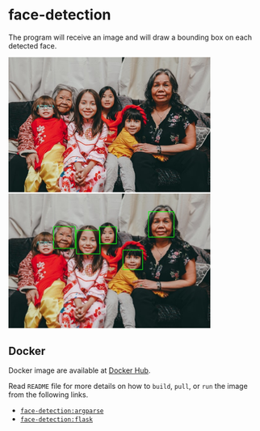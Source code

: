 # face-detection

The program will receive an image and will draw a bounding box on each detected face.

<p float="left">
  <img src="sample_image/0.jpg" width="400" />
  <img src="sample_output/result-0.jpg" width="400" /> 
</p>

## Docker

Docker image are available at [Docker Hub](https://hub.docker.com/repository/docker/jstnxu/face-detection/tags).

Read `README` file for more details on how to `build`, `pull`, or `run` the image from the following links.

 * [`face-detection:argparse`](argparse/README.md)
 * [`face-detection:flask`](flask/README.md)

